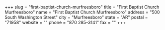 +++
slug = "first-baptist-church-murfreesboro"
title = "First Baptist Church Murfreesboro"
name = "First Baptist Church Murfreesboro"
address = "500 South Washington Street"
city = "Murfreesboro"
state = "AR"
postal = "71958"
website = ""
phone = "870 285-3141"
fax = ""
+++
